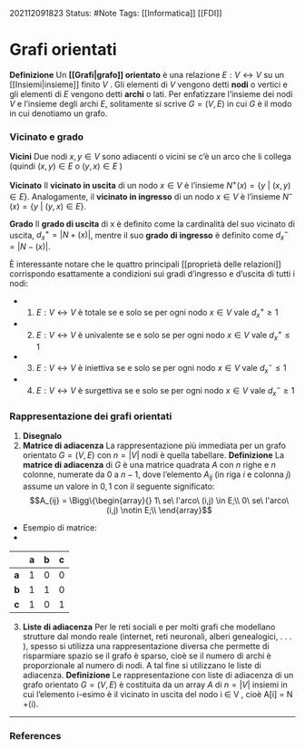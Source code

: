 202112091823
Status: #Note
Tags: [[Informatica]] [[FDI]]

# Grafi orientati

**Definizione**
Un **[[Grafi|grafo]] orientato** è una relazione $E : V \leftrightarrow V$ su un [[Insiemi|insieme]] finito $V$ . Gli elementi di $V$ vengono detti **nodi** o vertici e gli elementi di $E$ vengono detti **archi** o lati. Per enfatizzare l’insieme dei nodi $V$ e l’insieme degli archi $E$, solitamente si scrive $G = (V, E)$ in cui $G$ è il modo in cui denotiamo un grafo.

### Vicinato e grado
**Vicini**
Due nodi $x, y \in V$ sono adiacenti o vicini se c’è un arco che li collega (quindi $(x, y) \in E$ o $(y, x) \in E$ )

**Vicinato**
Il **vicinato in uscita** di un nodo $x \in V$ è l’insieme $N^+(x) = \{y\ |\ (x, y) \in E\}$. Analogamente, il **vicinato in ingresso** di un nodo $x \in V$ è l’insieme $N^−(x) = \{y\ |\ (y, x) \in E\}$.

**Grado**
Il **grado di uscita** di x è definito come la cardinalità del suo vicinato di uscita, $d^+_x = |N +(x)|$, mentre il suo **grado di ingresso** è definito come $d^−_x = |N −(x)|$.

È interessante notare che le quattro principali [[proprietà delle relazioni]] corrispondo esattamente a condizioni sui gradi d’ingresso e d’uscita di tutti i nodi:
- 1. $E : V \leftrightarrow V$ è totale se e solo se per ogni nodo $x \in V$ vale $d^+_x \geq 1$
- 2. $E : V \leftrightarrow V$ è univalente se e solo se per ogni nodo $x \in V$ vale $d^+_x \leq 1$
- 3. $E : V \leftrightarrow V$ è iniettiva se e solo se per ogni nodo $x \in V$ vale $d^-_x \leq 1$
- 4. $E : V \leftrightarrow V$ è surgettiva se e solo se per ogni nodo $x \in V$ vale $d^-_x \geq 1$

### Rappresentazione dei grafi orientati

1. **Disegnalo**
2. **Matrice di adiacenza**
La rappresentazione più immediata per un grafo orientato $G = (V, E)$ con $n = |V|$ nodi è quella tabellare. 
**Definizione**
La **matrice di adiacenza** di $G$ è una matrice quadrata $A$ con $n$ righe e $n$ colonne, numerate da $0$ a $n − 1$, dove l’elemento $A_{ij}$ (in riga $i$ e colonna $j$) assume un valore in ${0, 1}$ con il seguente significato:
$$A_{ij} = 
\Bigg\{\begin{array}{}
1\ se\ l'arco\ (i,j) \in E;\\
0\ se\ l'arco\ (i,j) \notin E;\\
\end{array}$$ 
- Esempio di matrice:
- 
|       | a   | b   | c   |
| ----- | --- | --- | --- |
| **a** | 1   | 0   | 0   |
| **b** | 1   | 1   | 0   |
| **c** | 1   | 0   | 1   |

3. **Liste di adiacenza**
Per le reti sociali e per molti grafi che modellano strutture dal mondo reale (internet, reti neuronali, alberi genealogici, . . . ), spesso si utilizza una rappresentazione diversa che permette di risparmiare spazio se il grafo è sparso, cioè se il numero di archi è proporzionale al numero di nodi. A tal fine si utilizzano le liste di adiacenza.
**Definizione**
Le rappresentazione con liste di adiacenza di un grafo orientato $G = (V, E)$ è costituita da un array $A$ di $n = |V|$ insiemi in cui l’elemento i-esimo è il vicinato in uscita del nodo i ∈ V , cioè A[i] = N +(i).


---
### References